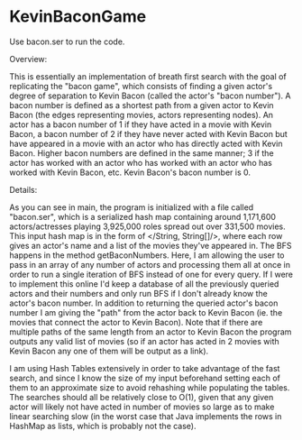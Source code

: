 # KevinBaconGame

Use bacon.ser to run the code. 

Overview:

This is essentially an implementation of breath first search with the goal of replicating the "bacon game",
which consists of finding a given actor's degree of separation to Kevin Bacon (called the
actor's "bacon number"). A bacon number is defined as a shortest path from a given actor to
Kevin Bacon (the edges representing movies, actors representing nodes).
An actor has a bacon number of 1 if they have acted in a movie with
Kevin Bacon, a bacon number of 2 if they have never acted with Kevin Bacon but have
appeared in a movie with an actor who has directly acted with Kevin Bacon. Higher
bacon numbers are defined in the same manner; 3 if the actor has worked with an actor
who has worked with an actor who has worked with Kevin Bacon, etc.
Kevin Bacon's bacon number is 0.

Details:

As you can see in main, the program is initialized with a file called "bacon.ser", which is a
serialized hash map containing around 1,171,600 actors/actresses playing 3,925,000 roles spread
out over 331,500 movies. This input hash map is in the form of </String, String[]/>, where each row
gives an actor's name and a list of the movies they've appeared in. The BFS happens in the method
getBaconNumbers. Here, I am allowing the user to pass in an array of any number of actors
and processing them all at once in order to run a single iteration of BFS instead of one for
every query. If I were to implement this online I'd keep a database of all the previously
queried actors and their numbers and only run BFS if I don't already know the actor's bacon number.
In addition to returning the queried actor's bacon number I am giving the "path" from the actor
back to Kevin Bacon (ie. the movies that connect the actor to Kevin Bacon). Note that if there
are multiple paths of the same length from an actor to Kevin Bacon the program outputs any valid
list of movies (so if an actor has acted in 2 movies with Kevin Bacon any one of them will be
output as a link).

I am using Hash Tables extensively in order to take advantage of the fast search, and since
I know the size of my input beforehand setting each of them to an approximate size to avoid
rehashing while populating the tables. The searches should all be relatively close to O(1),
given that any given actor will likely not have acted in number of movies so large as to make
linear searching slow (in the worst case that Java implements the rows in HashMap as lists,
which is probably not the case).

